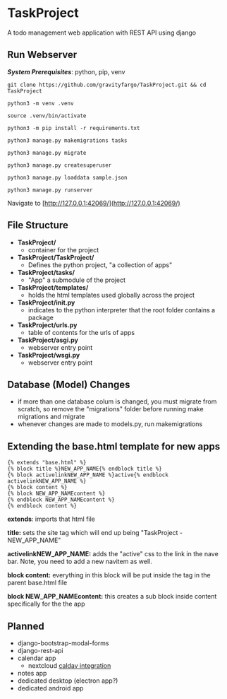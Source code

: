 # TaskProject
A todo management web application with REST API using django

## Run Webserver
***System Prerequisites***: python, pip, venv

`git clone https://github.com/gravityfargo/TaskProject.git && cd TaskProject`

`python3 -m venv .venv`

`source .venv/bin/activate`

`python3 -m pip install -r requirements.txt`

`python3 manage.py makemigrations tasks`

`python3 manage.py migrate`

`python3 manage.py createsuperuser`

`python3 manage.py loaddata sample.json`

`python3 manage.py runserver`

Navigate to [http://127.0.0.1:42069/](http://127.0.0.1:42069/)


## File Structure
- **TaskProject/**
    - container for the project
- **TaskProject/TaskProject/**
    - Defines the python project, "a collection of apps"
- **TaskProject/tasks/**
    - "App" a submodule of the project
- **TaskProject/templates/**
    - holds the html templates used globally across the project
- **TaskProject/__init__.py**
    - indicates to the python interpreter that the root folder contains a package
- **TaskProject/urls.py**
    - table of contents for the urls of apps
- **TaskProject/asgi.py**
    - webserver entry point
- **TaskProject/wsgi.py**
    - webserver entry point


## Database (Model) Changes
- if more than one database colum is changed, you must migrate from scratch, so remove the "migrations" folder before running make migrations and migrate
- whenever changes are made to models.py, run makemigrations

## Extending the base.html template for new apps
```
{% extends "base.html" %}
{% block title %}NEW_APP_NAME{% endblock title %}
{% block activelinkNEW_APP_NAME %}active{% endblock activelinkNEW_APP_NAME %}
{% block content %}
{% block NEW_APP_NAMEcontent %}
{% endblock NEW_APP_NAMEcontent %}
{% endblock content %}
```
**extends**: imports that html file

**title:** sets the site tag which will end up being "TaskProject - NEW_APP_NAME"

**activelinkNEW_APP_NAME:** adds the "active" css to the link in the nave bar. Note, you need to add a new navitem as well.

**block content:** everything in this block will be put inside the <body> tag in the parent base.html file

**block NEW_APP_NAMEcontent:** this creates a sub block inside content specifically for the the app

## Planned
- django-bootstrap-modal-forms
- django-rest-api
- calendar app
    - nextcloud [caldav integration](https://github.com/python-caldav/caldav)
- notes app
- dedicated desktop (electron app?)
- dedicated android app